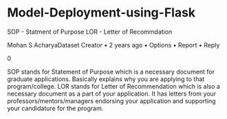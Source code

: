 # Model-Deployment-using-Flask


SOP - Statment of Purpose
LOR - Letter of Recommdation

Mohan S AcharyaDataset Creator • 2 years ago • Options • Report • Reply

0

SOP stands for Statement of Purpose which is a necessary document for graduate applications. Basically explains why you are applying to that program/college.
LOR stands for Letter of Recommendation which is also a necessary document as a part of your application. It has letters from your professors/mentors/managers endorsing your application and supporting your candidature for the program.

